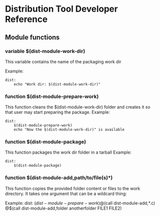 Distribution Tool Developer Reference
=============================

## Module functions


### variable $(dist-module-work-dir)
 
This variable contains the name of the packaging work dir
 	
Example:
 	  
	dist:
		echo "Work dir: $(dist-module-work-dir)"
 	
### function $(dist-module-prepare-work)
 
This function cleans the $(dist-module-work-dir) folder and creates it so that user may start preparing the package.
Example:
		
	dist:
		$(dist-module-prepare-work)
		echo "Now the $(dist-module-work-dir)" is available
 
 
### function $(dist-module-package)

This function packages the work dir folder in a tarball
Example:

	dist:
		$(dist-module-package)

### function $(dist-module-add,path/to/file(s)*)

This function copies the provided folder content or files to the work directory.
It takes one argument that can be a wildcard thing:
	
Example:
	dist:
		$(dist-module-prepare-work)
		@$(call dist-module-add,*.c)
		@$(call dist-module-add,folder anotherfolder FILE1 FILE2)